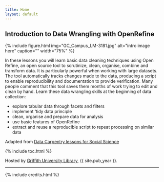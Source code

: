 ```yaml
---
title: Home
layout: default
---
```


## Introduction to Data Wrangling with OpenRefine

{% include figure.html img="GC_Campus_LM-3181.jpg" alt="intro image here" caption="" width="75%" %}

In these lessons you will learn basic data cleaning techniques using Open Refine, an open source tool to scrutinize, clean, organise, combine and transform data. It is particularly powerful when working with large datasets. The tool automatically tracks changes made to the data, producing a script to enable reproducibility and documentation to provide verification. Many people comment that this tool saves them months of work trying to edit and clean by hand. Learn these data wrangling skills at the beginning of data collection:

- explore tabular data through facets and filters
- implement ‘tidy data principle
- clean, organise and prepare data for analysis
- use basic features of OpenRefine
- extract and reuse a reproducible script to repeat processing on similar data

Adapted from [Data Carpentry lessons for Social Science](https://datacarpentry.org/lessons/#social-science-curriculum/)

{% include toc.html %}

Hosted by [Griffith University Library](https://www.griffith.edu.au/library), {{ site.pub_year }}.

------

{% include credits.html %}

